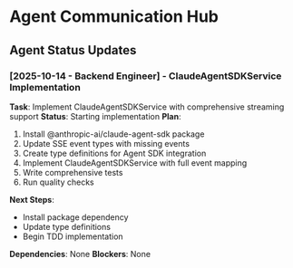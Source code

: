 # Agent Communication Hub

## Agent Status Updates

### [2025-10-14 - Backend Engineer] - ClaudeAgentSDKService Implementation
**Task**: Implement ClaudeAgentSDKService with comprehensive streaming support
**Status**: Starting implementation
**Plan**:
1. Install @anthropic-ai/claude-agent-sdk package
2. Update SSE event types with missing events
3. Create type definitions for Agent SDK integration
4. Implement ClaudeAgentSDKService with full event mapping
5. Write comprehensive tests
6. Run quality checks

**Next Steps**:
- Install package dependency
- Update type definitions
- Begin TDD implementation

**Dependencies**: None
**Blockers**: None
